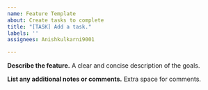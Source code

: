 ```yaml
---
name: Feature Template
about: Create tasks to complete
title: "[TASK] Add a task."
labels: ''
assignees: Anishkulkarni9001

---
```


**Describe the feature.**
A clear and concise description of the goals.

**List any additional notes or comments.**
Extra space for comments.
